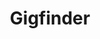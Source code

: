 ---
title: Gigfinder
WIP: true
tag: Website
isProject: true
description: A website for finding gigs, concerts and events around the country
languages: [HTML, CSS, JS, VUE, EXPRESSJS, MONGODB]
thumbnail: http://via.placeholder.com/640x320.png?text=Background-image
---